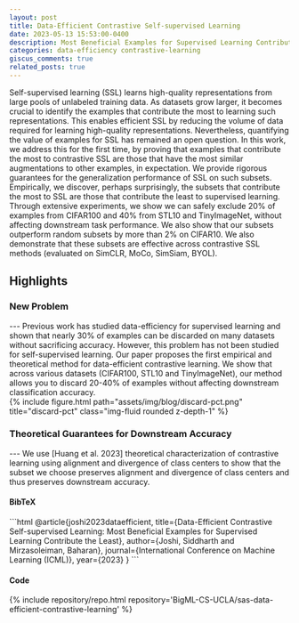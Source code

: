 ```yaml
---
layout: post
title: Data-Efficient Contrastive Self-supervised Learning
date: 2023-05-13 15:53:00-0400
description: Most Beneficial Examples for Supervised Learning Contribute the Least
categories: data-efficiency contrastive-learning
giscus_comments: true
related_posts: true
---
```


Self-supervised learning (SSL) learns high-quality representations from large pools of unlabeled training data. As datasets grow larger, it becomes crucial to identify the examples that contribute the most to learning such representations. This enables efficient SSL by reducing the volume of data required for learning high-quality representations. Nevertheless, quantifying the value of examples for SSL has remained an open question. In this work, we address this for the first time, by proving that examples that contribute the most to contrastive SSL are those that have the most similar augmentations to other examples, in expectation. We provide rigorous guarantees for the generalization performance of SSL on such subsets. Empirically, we discover, perhaps surprisingly, the subsets that contribute the most to SSL are those that contribute the least to supervised learning. Through extensive experiments, we show we can safely exclude 20% of examples from CIFAR100 and 40% from STL10 and TinyImageNet, without affecting downstream task performance. We also show that our subsets outperform random subsets by more than 2% on CIFAR10. We also demonstrate that these subsets are effective across contrastive SSL methods (evaluated on SimCLR, MoCo, SimSiam, BYOL).

<h2>Highlights</h2>
<h3>New Problem</h3>
---
Previous work has studied data-efficiency for supervised learning and shown that nearly 30% of examples can be discarded on many datasets without sacrificing accuracy. However, this problem has not been studied for self-supervised learning. Our paper proposes the first empirical and theoretical method for data-efficient contrastive learning. We show that across various datasets (CIFAR100, STL10 and TinyImageNet), our method allows you to discard 20-40% of examples without affecting downstream classification accuracy.

<div class="row">
    <div class="col-sm mt-3 mt-md-0">
        {% include figure.html path="assets/img/blog/discard-pct.png" title="discard-pct" class="img-fluid rounded z-depth-1" %}
    </div>
</div>

<h3>Theoretical Guarantees for Downstream Accuracy</h3>
---
We use [Huang et al. 2023] theoretical characterization of contrastive learning using alignment and divergence of class centers to show that the subset we choose preserves alignment and divergence of class centers and thus preserves downstream accuracy.

<h4> BibTeX </h4>
```html
@article{joshi2023dataefficient,
    title={Data-Efficient Contrastive Self-supervised Learning: Most Beneficial Examples for Supervised Learning Contribute the Least},
    author={Joshi, Siddharth and Mirzasoleiman, Baharan},
    journal={International Conference on Machine Learning (ICML)},
    year={2023}
}
```     

<h4> Code </h4>
<div class="repositories d-flex flex-wrap flex-md-row flex-column justify-content-between align-items-center">
  {% include repository/repo.html repository='BigML-CS-UCLA/sas-data-efficient-contrastive-learning' %}
</div>


